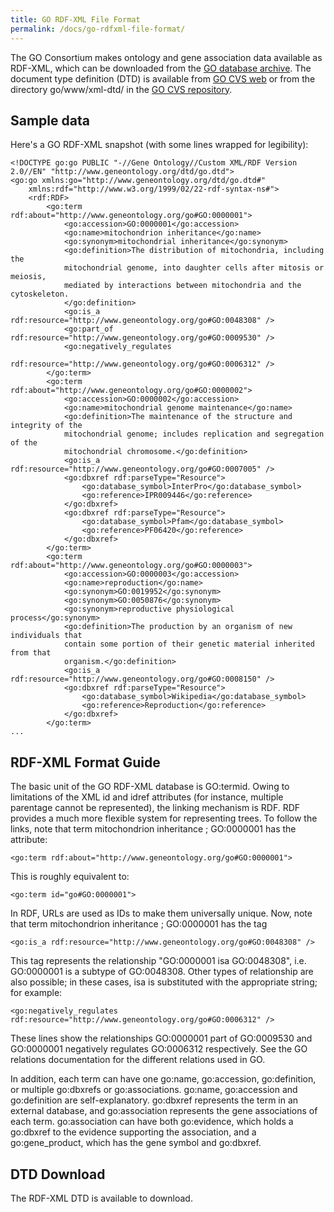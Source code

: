 ```yaml
---
title: GO RDF-XML File Format
permalink: /docs/go-rdfxml-file-format/
---
```


The GO Consortium makes ontology and gene association data available as RDF-XML, which can be downloaded from the [GO database archive](http://archive.geneontology.org/latest-termdb/). The document type definition (DTD) is available from [GO CVS web](http://cvsweb.geneontology.org/cgi-bin/cvsweb.cgi/go/www/xml-dtd/go.dtd) or from the directory go/www/xml-dtd/ in the [GO CVS repository](http://geneontology.org/page/ftp-and-cvs-downloads#cvs).
## Sample data

Here's a GO RDF-XML snapshot (with some lines wrapped for legibility):

```<?xml version="1.0" encoding="UTF-8"?>
<!DOCTYPE go:go PUBLIC "-//Gene Ontology//Custom XML/RDF Version 2.0//EN" "http://www.geneontology.org/dtd/go.dtd">
<go:go xmlns:go="http://www.geneontology.org/dtd/go.dtd#"
	xmlns:rdf="http://www.w3.org/1999/02/22-rdf-syntax-ns#">
    <rdf:RDF>
        <go:term rdf:about="http://www.geneontology.org/go#GO:0000001">
            <go:accession>GO:0000001</go:accession>
            <go:name>mitochondrion inheritance</go:name>
            <go:synonym>mitochondrial inheritance</go:synonym>
            <go:definition>The distribution of mitochondria, including the
            mitochondrial genome, into daughter cells after mitosis or meiosis,
            mediated by interactions between mitochondria and the cytoskeleton.
            </go:definition>
            <go:is_a rdf:resource="http://www.geneontology.org/go#GO:0048308" />
            <go:part_of rdf:resource="http://www.geneontology.org/go#GO:0009530" />
            <go:negatively_regulates
                rdf:resource="http://www.geneontology.org/go#GO:0006312" />
        </go:term>
        <go:term rdf:about="http://www.geneontology.org/go#GO:0000002">
            <go:accession>GO:0000002</go:accession>
            <go:name>mitochondrial genome maintenance</go:name>
            <go:definition>The maintenance of the structure and integrity of the
            mitochondrial genome; includes replication and segregation of the
            mitochondrial chromosome.</go:definition>
            <go:is_a rdf:resource="http://www.geneontology.org/go#GO:0007005" />
            <go:dbxref rdf:parseType="Resource">
                <go:database_symbol>InterPro</go:database_symbol>
                <go:reference>IPR009446</go:reference>
            </go:dbxref>
            <go:dbxref rdf:parseType="Resource">
                <go:database_symbol>Pfam</go:database_symbol>
                <go:reference>PF06420</go:reference>
            </go:dbxref>
        </go:term>
        <go:term rdf:about="http://www.geneontology.org/go#GO:0000003">
            <go:accession>GO:0000003</go:accession>
            <go:name>reproduction</go:name>
            <go:synonym>GO:0019952</go:synonym>
            <go:synonym>GO:0050876</go:synonym>
            <go:synonym>reproductive physiological process</go:synonym>
            <go:definition>The production by an organism of new individuals that
            contain some portion of their genetic material inherited from that
            organism.</go:definition>
            <go:is_a rdf:resource="http://www.geneontology.org/go#GO:0008150" />
            <go:dbxref rdf:parseType="Resource">
                <go:database_symbol>Wikipedia</go:database_symbol>
                <go:reference>Reproduction</go:reference>
            </go:dbxref>
        </go:term>
...
```

## RDF-XML Format Guide

The basic unit of the GO RDF-XML database is GO:termid. Owing to limitations of the XML id and idref attributes (for instance, multiple parentage cannot be represented), the linking mechanism is RDF. RDF provides a much more flexible system for representing trees. To follow the links, note that term mitochondrion inheritance ; GO:0000001 has the attribute:
```
<go:term rdf:about="http://www.geneontology.org/go#GO:0000001">
```
This is roughly equivalent to:
```
<go:term id="go#GO:0000001">
```
In RDF, URLs are used as IDs to make them universally unique. Now, note that term mitochondrion inheritance ; GO:0000001 has the tag
```
<go:is_a rdf:resource="http://www.geneontology.org/go#GO:0048308" />
```
This tag represents the relationship "GO:0000001 isa GO:0048308", i.e. GO:0000001 is a subtype of GO:0048308. Other types of relationship are also possible; in these cases, isa is substituted with the appropriate string; for example:

```<go:part_of rdf:resource="http://www.geneontology.org/go#GO:0009530" />
<go:negatively_regulates rdf:resource="http://www.geneontology.org/go#GO:0006312" />
```
These lines show the relationships GO:0000001 part of GO:0009530 and GO:0000001 negatively regulates GO:0006312 respectively. See the GO relations documentation for the different relations used in GO.

In addition, each term can have one go:name, go:accession, go:definition, or multiple go:dbxrefs or go:associations. go:name, go:accession and go:definition are self-explanatory. go:dbxref represents the term in an external database, and go:association represents the gene associations of each term. go:association can have both go:evidence, which holds a go:dbxref to the evidence supporting the association, and a go:gene_product, which has the gene symbol and go:dbxref.
## DTD Download

The RDF-XML DTD is available to download.
